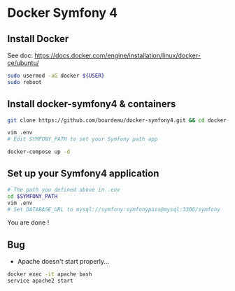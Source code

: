 Docker Symfony 4
==================

## Install Docker

See doc: https://docs.docker.com/engine/installation/linux/docker-ce/ubuntu/

```bash
sudo usermod -aG docker ${USER}
sudo reboot
```

## Install docker-symfony4 & containers

```bash
git clone https://github.com/bourdeau/docker-symfony4.git && cd docker-symfony4

vim .env
# Edit SYMFONY_PATH to set your Symfony path app

docker-compose up -d
```

## Set up your Symfony4 application

```bash
# The path you defined above in .env
cd $SYMFONY_PATH
vim .env
# Set DATABASE_URL to mysql://symfony:symfonypass@mysql:3306/symfony
```
You are done !

## Bug
- Apache doesn't start properly...

```bash
docker exec -it apache bash
service apache2 start
```
